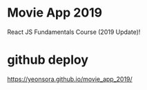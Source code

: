 # Movie App 2019

React JS Fundamentals Course (2019 Update)!

# github deploy
https://yeonsora.github.io/movie_app_2019/
